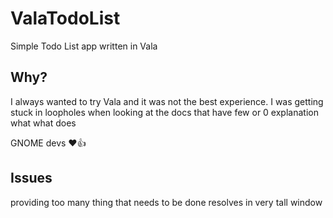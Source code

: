 # ValaTodoList
Simple Todo List app written in Vala

## Why?
I always wanted to try Vala and it was not the best experience. I was getting stuck in loopholes when looking at the docs that have few or 0 explanation what what does

GNOME devs ❤️👍

## Issues
providing too many thing that needs to be done resolves in very tall window
